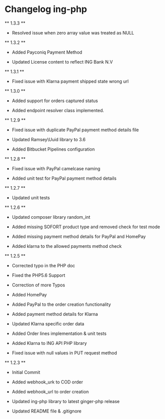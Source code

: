 # Changelog ing-php

** 1.3.3 **

* Resolved issue when zero array value was treated as NULL


** 1.3.2 **

* Added Payconiq Payment Method

* Updated License content to reflect ING Bank N.V


** 1.3.1 **

* Fixed issue with Klarna payment shipped state wrong url


** 1.3.0 **

* Added support for orders captured status

* Added endpoint resolver class implemented.


** 1.2.9 **

* Fixed issue with duplicate PayPal payment method details file

* Updated Ramsey\Uuid library to 3.6

* Added Bitbucket Pipelines configuration


** 1.2.8 **

* Fixed issue with PayPal camelcase naming

* Added unit test for PayPal payment method details 


** 1.2.7 **

* Updated unit tests


** 1.2.6 **

* Updated composer library random_int

* Added missing SOFORT product type and removed check for test mode

* Added missing payment method details for PayPal and HomePay

* Added klarna to the allowed payments method check


** 1.2.5 **

* Corrected typo in the PHP doc

* Fixed the PHP5.6 Support

* Correction of more Typos

* Added HomePay

* Added PayPal to the order creation functionality

* Added payment method details for Klarna

* Updated Klarna specific order data

* Added Order lines implementation & unit tests

* Added Klarna to ING API PHP library

* Fixed issue with null values in PUT request method


** 1.2.3 ** 

* Initial Commit

* Added webhook_urk to COD order

* Added webhook_url to order creation

* Updated ing-php library to latest ginger-php release

* Updated README file & .gitignore